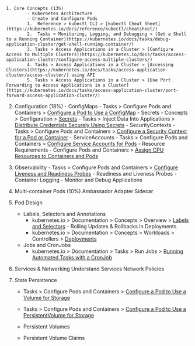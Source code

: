 ```
1. Core Concepts (13%) 
        - Kubernetes Architecture
        - Create and Configure Pods
        1.  Reference > kubectl CLI > [kubectl Cheat Sheet](https://kubernetes.io/docs/reference/kubectl/cheatsheet/)
        2.  Tasks > Monitoring, Logging, and Debugging > [Get a Shell to a Running Container](https://kubernetes.io/docs/tasks/debug-application-cluster/get-shell-running-container/)
        3. Tasks > Access Applications in a Cluster > [Configure Access to Multiple Clusters](https://kubernetes.io/docs/tasks/access-application-cluster/configure-access-multiple-clusters/)
        4. Tasks > Access Applications in a Cluster > [Accessing Clusters](https://kubernetes.io/docs/tasks/access-application-cluster/access-cluster/) using API
        5. Tasks > Access Applications in a Cluster > [Use Port Forwarding to Access Applications in a Cluster](https://kubernetes.io/docs/tasks/access-application-cluster/port-forward-access-application-cluster/)
```



2. Configuration (18%)
        - ConfigMaps 
              -  Tasks > Configure Pods and Containers > [Configure a Pod to Use a ConfigMap](https://kubernetes.io/docs/tasks/configure-pod-container/configure-pod-configmap/)
        - Secrets
             -  Concepts > Configuration > [Secrets](https://kubernetes.io/docs/concepts/configuration/secret/)
             -  Tasks > Inject Data Into Applications > [Distribute Credentials Securely Using Secrets](https://kubernetes.io/docs/tasks/inject-data-application/distribute-credentials-secure/)
        - SecurityContexts
           - Tasks > Configure Pods and Containers > [Configure a Security Context for a Pod or Container](https://kubernetes.io/docs/tasks/configure-pod-container/security-context/)
        - ServiceAccounts
           - Tasks > Configure Pods and Containers > [Configure Service Accounts for Pods](https://kubernetes.io/docs/tasks/configure-pod-container/configure-service-account/)
        - Resource Requirements
           - Configure Pods and Containers > [Assign CPU Resources to Containers and Pods](https://kubernetes.io/docs/tasks/configure-pod-container/assign-cpu-resource/)


3. Observability
       -  Tasks > Configure Pods and Containers > [Configure Liveness and Readiness Probes](https://kubernetes.io/docs/tasks/configure-pod-container/configure-liveness-readiness-probes/)
       - Readiness and Liveness Probes
       - Container Logging
       - Monitor and Debug Applications
  
4. Multi-container Pods (10%)
        Ambassador
        Adapter
        Sidecar

5. Pod Design
      - Labels, Selectors and Annotations
          - kubernetes.io > Documentation > Concepts > Overview > [Labels and Selectors](https://kubernetes.io/docs/concepts/overview/working-with-objects/labels/#label-selectors)
       - Rolling Updates & Rollbacks in Deployments
          - kubernetes.io > Documentation > Concepts > Workloads > Controllers > [Deployments](https://kubernetes.io/docs/concepts/workloads/controllers/deployment)
      - Jobs and CronJobs
          - kubernetes.io > Documentation > Tasks > Run Jobs > [Running Automated Tasks with a CronJob](https://kubernetes.io/docs/tasks/job/automated-tasks-with-cron-jobs/)


6. Services & Networking
      Understand Services
      Network Policies

7. State Persistence
      -  Tasks > Configure Pods and Containers > [Configure a Pod to Use a Volume for Storage](https://kubernetes.io/docs/tasks/configure-pod-container/configure-volume-storage/)

      -  Tasks > Configure Pods and Containers > [Configure a Pod to Use a PersistentVolume for Storage](https://kubernetes.io/docs/tasks/configure-pod-container/configure-persistent-volume-storage/)

      - Persistent Volumes
      - Persistent Volume Claims

